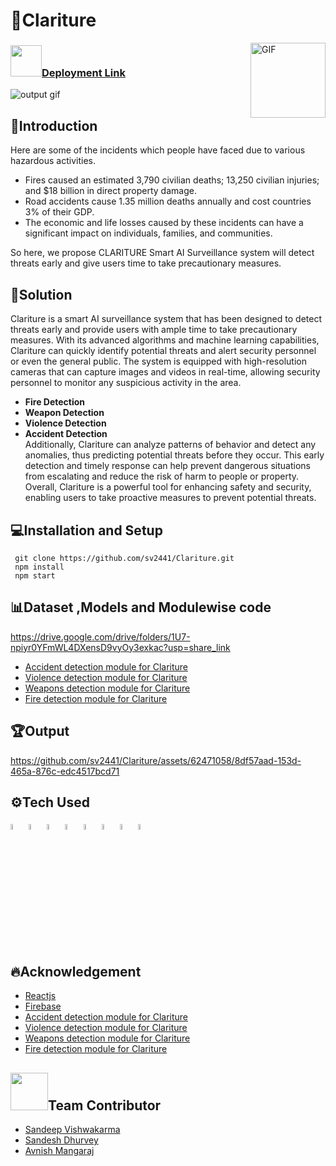 # 🏁Clariture
<img align="right" alt="GIF" height="120px" src="https://media.giphy.com/media/du3J3cXyzhj75IOgvA/giphy.gif" />

### <img src="https://media.giphy.com/media/VgCDAzcKvsR6OM0uWg/giphy.gif" width="50">[Deployment Link](https://clariture-symboisis.vercel.app/)

![output gif](https://github.com/sv2441/Clariture/assets/62471058/10dbcdce-cca4-44a7-9bc8-226dc5feddd1)







## 📜Introduction

Here are some of the incidents which people have faced due to various hazardous activities.
- Fires caused an estimated 3,790 civilian deaths; 13,250 civilian injuries; and $18 billion in direct property damage.
- Road accidents cause 1.35 million deaths annually and cost countries 3% of their GDP.
- The economic and life losses caused by these incidents can have a significant impact on individuals, families, and communities.

So here, we propose CLARITURE Smart AI Surveillance system will detect threats early and give users time to take precautionary measures.

## 🎯Solution

Clariture is a smart AI surveillance system that has been designed to detect threats early and provide users with ample time to take precautionary measures. With its advanced algorithms and machine learning capabilities, Clariture can quickly identify potential threats and alert security personnel or even the general public. The system is equipped with high-resolution cameras that can capture images and videos in real-time, allowing security personnel to monitor any suspicious activity in the area.
- **Fire Detection**
- **Weapon Detection**
- **Violence Detection**
- **Accident Detection**<br>
Additionally, Clariture can analyze patterns of behavior and detect any anomalies, thus predicting potential threats before they occur. This early detection and timely response can help prevent dangerous situations from escalating and reduce the risk of harm to people or property. Overall, Clariture is a powerful tool for enhancing safety and security, enabling users to take proactive measures to prevent potential threats.

## 💻Installation and Setup

```
 git clone https://github.com/sv2441/Clariture.git
 npm install
 npm start

```
## 📊Dataset ,Models and Modulewise code
https://drive.google.com/drive/folders/1U7-npiyr0YFmWL4DXensD9vyOy3exkac?usp=share_link

- [Accident detection module for Clariture](https://github.com/sandeshdhurvey27/accident_detection)
- [Violence detection module for Clariture](https://github.com/Avnishm99/Violence-detection-module-for-Clariture)
- [Weapons detection module for Clariture](https://github.com/sandeshdhurvey27/Weapons-Detection-)
- [Fire detection module for Clariture](https://github.com/Avnishm99/Fire-detection-module-for-Clariture)


## 🏆Output


https://github.com/sv2441/Clariture/assets/62471058/8df57aad-153d-465a-876c-edc4517bcd71




## ⚙️Tech Used 
<p>
<code><img width="5%" src="https://upload.wikimedia.org/wikipedia/commons/thumb/a/a7/React-icon.svg/2300px-React-icon.svg.png"></code>
<code><img width="5%" src="https://w7.pngwing.com/pngs/166/342/png-transparent-flask-python-bottle-web-framework-web-application-flask-white-monochrome-shoe.png"></code>
<code><img width="5%" src="https://opencv.org/wp-content/uploads/2020/07/OpenCV_logo_no_text_.png"></code>
<code><img width="5%" src="https://upload.wikimedia.org/wikipedia/commons/thumb/2/2d/Tensorflow_logo.svg/1915px-Tensorflow_logo.svg.png"></code>
<code><img width="5%" src="https://keras.io/img/logo.png"></code>
<code><img width="5%" src="https://dka575ofm4ao0.cloudfront.net/pages-transactional_logos/retina/230271/ngrok-black-lrg.png"></code>
<code><img width="5%" src="https://www.pinpng.com/pngs/m/348-3488129_firebase-authentication-in-xamarin-firebase-authentication-logo-transparent.png"></code>
<code><img width="5%" src="https://www.mabl.com/hubfs/CICDBlog.png"></code>
</p>

## 🔥Acknowledgement
- [Reactjs](https://legacy.reactjs.org/docs/getting-started.html)
- [Firebase](https://firebase.google.com/docs)
- [Accident detection module for Clariture](https://github.com/sandeshdhurvey27/accident_detection)
- [Violence detection module for Clariture](https://github.com/Avnishm99/Violence-detection-module-for-Clariture)
- [Weapons detection module for Clariture](https://github.com/sandeshdhurvey27/Weapons-Detection-)
- [Fire detection module for Clariture](https://github.com/Avnishm99/Fire-detection-module-for-Clariture)

## <img src="https://media.giphy.com/media/LnQjpWaON8nhr21vNW/giphy.gif" width="60">Team Contributor
- [Sandeep Vishwakarma](https://sandeepvishwakarma.in)
- [Sandesh Dhurvey](https://github.com/sandeshdhurvey27) 
- [Avnish Mangaraj](https://github.com/Avnishm99)
